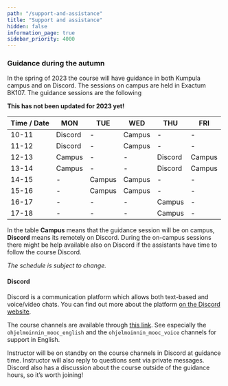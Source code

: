 ```yaml
---
path: "/support-and-assistance"
title: "Support and assistance"
hidden: false
information_page: true
sidebar_priority: 4000
---
```


### Guidance during the autumn

In the spring of 2023 the course will have guidance in both Kumpula campus and on Discord. The sessions on campus are held in Exactum BK107. The guidance sessions are the following

**This has not been updated for 2023 yet!**

| Time / Date | MON | TUE | WED | THU | FRI |
|-----|----|----|----|----|----|
| 10-11 | Discord | - | Campus | - | - |
| 11-12 | Discord | - | Campus | - | - |
| 12-13 | Campus | - | - | Discord | Campus |
| 13-14 | Campus | - | - | Discord | Campus |
| 14-15 | - | Campus | Campus | - | - |
| 15-16 | - | Campus | Campus | - | - |
| 16-17 | - | - | - | Campus | - |
| 17-18 | - | - | - | Campus | - |

In the table **Campus** means that the guidance session will be on campus, **Discord** means its remotely on Discord. During the on-campus sessions there might be help available also on Discord if the assistants have time to follow the course Discord.

*The schedule is subject to change.*

#### Discord

Discord is a communication platform which allows both text-based and voice/video chats. You can find out more about the platform [on the Discord website](https://discord.com/).

The course channels are available through [this link](https://study.cs.helsinki.fi/discord/join/ohjelmoinnin_mooc). See especially the `ohjelmoinnin_mooc_english` and the `ohjelmoinnin_mooc_voice` channels for support in English.

Instructor will be on standby on the course channels in Discord at guidance time. Instructor will also reply to questions sent via private messages. Discord also has a discussion about the course outside of the guidance hours, so it’s worth joining!
